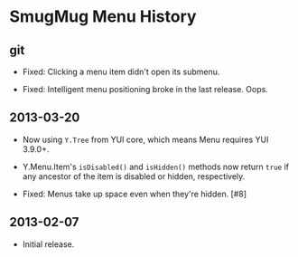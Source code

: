 SmugMug Menu History
====================

## git

* Fixed: Clicking a menu item didn't open its submenu.

* Fixed: Intelligent menu positioning broke in the last release. Oops.

## 2013-03-20

* Now using `Y.Tree` from YUI core, which means Menu requires YUI 3.9.0+.

* Y.Menu.Item's `isDisabled()` and `isHidden()` methods now return `true` if any
  ancestor of the item is disabled or hidden, respectively.

* Fixed: Menus take up space even when they're hidden. [#8]

## 2013-02-07

* Initial release.

